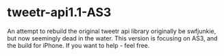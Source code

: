 tweetr-api1.1-AS3
=================

An attempt to rebuild the original tweetr api library originally be swfjunkie, but now seemingly dead in the water. This version is focusing on AS3, and the build for iPhone. If you want to help - feel free.
